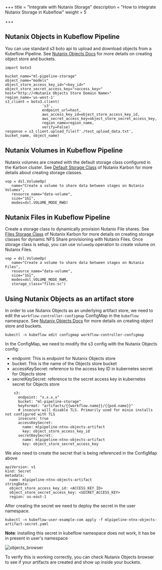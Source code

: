 +++
title = "Integrate with Nutanix Storage"
description = "How to integrate Nutanix Storage in Kubeflow"
weight = 5

+++

## Nutanix Objects in Kubeflow Pipeline

You can use standard s3 boto api to upload and download objects from a Kubeflow Pipeline. See [Nutanix Objects Docs](https://portal.nutanix.com/page/documents/details?targetId=Objects-v3_2:Objects-v3_2) for more details on creating object store and buckets.

   ```
   import boto3

   bucket_name="ml-pipeline-storage"
   object_name="models"
   object_store_access_key_id="<key_id>"
   object_store_secret_access_key="<access_key>"
   host="http://<Nutanix Objects Store Domain Name>"
   region_name='us-west-1'
   s3_client = boto3.client(
                    's3',
                    endpoint_url=host,
                    aws_access_key_id=object_store_access_key_id,
                    aws_secret_access_key=object_store_secret_access_key,
                    region_name=region_name,
                    verify=False)
   response = s3_client.upload_file(f'./test_upload_data.txt', bucket_name, object_name)
   ```

## Nutanix Volumes in Kubeflow Pipeline

Nutanix volumes are created with the default storage class configured in the Karbon cluster. See [Default Storage Class](https://portal.nutanix.com/page/documents/details?targetId=Karbon-v2_2:kar-karbon-storage-class-r.html) of Nutanix Karbon for more details about creating storage classes.

   ```
   vop = dsl.VolumeOp(
      name="Create a volume to share data between stages on Nutanix Volumes",
      resource_name="data-volume",
      size="1Gi",
      modes=dsl.VOLUME_MODE_RWO)
   ```

## Nutanix Files in Kubeflow Pipeline
    
   Create a storage class to dynamically provision Nutanix File shares. See [Files Storage Class](https://portal.nutanix.com/page/documents/details?targetId=CSI-Volume-Driver-v2_3:csi-csi-plugin-manage-dynamic-nfs-t.html) of Nutanix Karbon for more details on creating storage classes for dynamic NFS Share provisioning with Nutanix Files.
   Once storage class is setup, you can use `VolumeOp` operation to create volume on Nutanix Files.
    
   ```
   vop = dsl.VolumeOp(
      name="Create a volume to share data between stages on Nutanix Files",
      resource_name="data-volume",
      size="1Gi",
      modes=dsl.VOLUME_MODE_RWM,
      storage_class="files-sc")
   ```

## Using Nutanix Objects as an artifact store

In order to use Nutanix Objects as an underlying artifact store, we need to edit the `workflow-controller-configmap` ConfigMap in the `kubeflow` namespace. See [Nutanix Objects Docs](https://portal.nutanix.com/page/documents/details?targetId=Objects-v3_2:Objects-v3_2) for more details on creating object store and buckets.
```
kubectl -n kubeflow edit configmap workflow-controller-configmap 
```
In the ConfigMap, we need to modify the s3 config with the Nutanix Objects config:
 - endpoint: This is endpoint for Nutanix Objects store
 - bucket: This is the name of the Objects store bucket
 - accessKeySecret: reference to the access key ID in kubernetes secret for Objects store
 - secretKeySecret: reference to the secret access key in kubernetes secret for Objects store
```
    s3:
      endpoint: "x.x.x.x"
      bucket: "ml-pipeline-storage"
      keyFormat: "artifacts/{{workflow.name}}/{{pod.name}}"
      # insecure will disable TLS. Primarily used for minio installs not configured with TLS
      insecure: true
      accessKeySecret:
        name: mlpipeline-ntnx-objects-artifact
        key: object_store_access_key_id
      secretKeySecret:
        name: mlpipeline-ntnx-objects-artifact
        key: object_store_secret_access_key
```

We also need to create the secret that is being referenced in the ConfigMap above
```
apiVersion: v1
kind: Secret
metadata:
  name: mlpipeline-ntnx-objects-artifact
stringData:
  object_store_access_key_id: <ACCESS_KEY_ID>
  object_store_secret_access_key: <SECRET_ACCESS_KEY>
  region: us-east-1
```

After creating the secret we need to deploy the secret in the user namespace.

```
kubectl -n kubeflow-user-example-com apply -f mlpipeline-ntnx-objects-artifact-secret.yaml 
```

**Note**: installing this secret in kubeflow namespace does not work, it has be in present in user's namespace

![objects_browser](/docs/images/nutanix/objects_browser.png)

To verify this is working correctly, you can check Nutanix Objects browser to see if your artifacts are created and show
up inside your buckets.